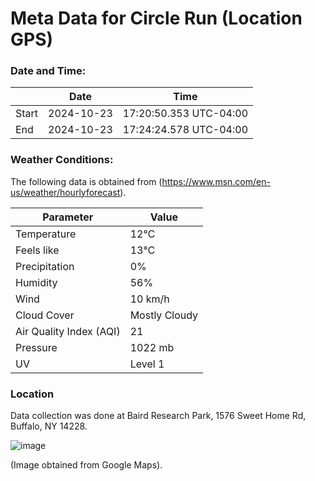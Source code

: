 # Meta Data for Circle Run (Location GPS)

### Date and Time:

|                | **Date**               | **Time**                      |
|----------------|------------------------|-------------------------------|
| Start          | 2024-10-23             | 17:20:50.353 UTC-04:00       |
| End            | 2024-10-23             | 17:24:24.578 UTC-04:00       |



### Weather Conditions:

The following data is obtained from (https://www.msn.com/en-us/weather/hourlyforecast).

| **Parameter**                     | **Value**        |
|-----------------------------------|------------------|
| Temperature                       | 12℃              |
| Feels like                       | 13℃              |
| Precipitation                    | 0%               |
| Humidity                         | 56%              |
| Wind                             | 10 km/h          |
| Cloud Cover                      | Mostly Cloudy     |
| Air Quality Index (AQI)         | 21               |
| Pressure                         | 1022 mb          |
| UV                               | Level 1          |


### Location

Data collection was done at Baird Research Park, 1576 Sweet Home Rd, Buffalo, NY 14228.

 ![image](https://github.com/user-attachments/assets/c1719c37-247c-4cee-9f3a-d725781f2743)

 (Image obtained from Google Maps).
